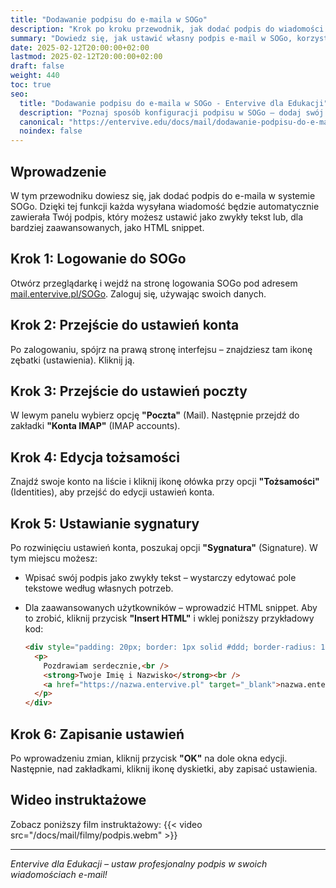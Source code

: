 ```yaml
---
title: "Dodawanie podpisu do e-maila w SOGo"
description: "Krok po kroku przewodnik, jak dodać podpis do wiadomości e-mail w SOGo. Instrukcje obejmują zarówno podpis tekstowy, jak i HTML."
summary: "Dowiedz się, jak ustawić własny podpis e-mail w SOGo, korzystając z edytora tekstu lub HTML."
date: 2025-02-12T20:00:00+02:00
lastmod: 2025-02-12T20:00:00+02:00
draft: false
weight: 440
toc: true
seo:
  title: "Dodawanie podpisu do e-maila w SOGo - Entervive dla Edukacji"
  description: "Poznaj sposób konfiguracji podpisu w SOGo – dodaj swój podpis w formie tekstowej lub HTML, aby profesjonalnie kończyć swoje wiadomości e-mail."
  canonical: "https://entervive.edu/docs/mail/dodawanie-podpisu-do-e-maila-w-sogo/"
  noindex: false
---
```


## Wprowadzenie

W tym przewodniku dowiesz się, jak dodać podpis do e-maila w systemie SOGo. Dzięki tej funkcji każda wysyłana wiadomość będzie automatycznie zawierała Twój podpis, który możesz ustawić jako zwykły tekst lub, dla bardziej zaawansowanych, jako HTML snippet.

## Krok 1: Logowanie do SOGo

Otwórz przeglądarkę i wejdź na stronę logowania SOGo pod adresem <a href="https://mail.entervive.pl/SOGo" target="_blank">mail.entervive.pl/SOGo</a>. Zaloguj się, używając swoich danych.

## Krok 2: Przejście do ustawień konta

Po zalogowaniu, spójrz na prawą stronę interfejsu – znajdziesz tam ikonę zębatki (ustawienia). Kliknij ją.

## Krok 3: Przejście do ustawień poczty

W lewym panelu wybierz opcję <strong>"Poczta"</strong> (Mail). Następnie przejdź do zakładki <strong>"Konta IMAP"</strong> (IMAP accounts).

## Krok 4: Edycja tożsamości

Znajdź swoje konto na liście i kliknij ikonę ołówka przy opcji <strong>"Tożsamości"</strong> (Identities), aby przejść do edycji ustawień konta.

## Krok 5: Ustawianie sygnatury

Po rozwinięciu ustawień konta, poszukaj opcji <strong>"Sygnatura"</strong> (Signature). W tym miejscu możesz:

- Wpisać swój podpis jako zwykły tekst – wystarczy edytować pole tekstowe według własnych potrzeb.
- Dla zaawansowanych użytkowników – wprowadzić HTML snippet. Aby to zrobić, kliknij przycisk <strong>"Insert HTML"</strong> i wklej poniższy przykładowy kod:

  ```html
  <div style="padding: 20px; border: 1px solid #ddd; border-radius: 10px; background-color: #f9f9f9;">
    <p>
      Pozdrawiam serdecznie,<br />
      <strong>Twoje Imię i Nazwisko</strong><br />
      <a href="https://nazwa.entervive.pl" target="_blank">nazwa.entervive.pl</a>
    </p>
  </div>
  ```

## Krok 6: Zapisanie ustawień

Po wprowadzeniu zmian, kliknij przycisk <strong>"OK"</strong> na dole okna edycji. Następnie, nad zakładkami, kliknij ikonę dyskietki, aby zapisać ustawienia.

## Wideo instruktażowe

Zobacz poniższy film instruktażowy:
{{< video src="/docs/mail/filmy/podpis.webm" >}}

---

_Entervive dla Edukacji – ustaw profesjonalny podpis w swoich wiadomościach e-mail!_
